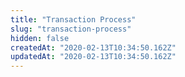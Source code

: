 ```yaml
---
title: "Transaction Process"
slug: "transaction-process"
hidden: false
createdAt: "2020-02-13T10:34:50.162Z"
updatedAt: "2020-02-13T10:34:50.162Z"
---
```


